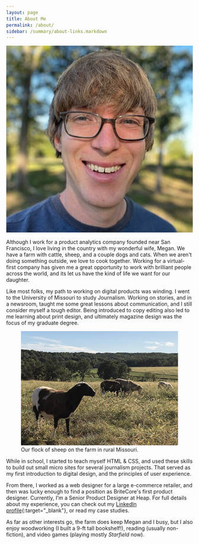 ```yaml
---
layout: page
title: About Me
permalink: /about/
sidebar: /summary/about-links.markdown
---
```


<img class="about-img" src="/will_portrait.jpeg" alt="Will Guldin Portrait">

Although I work for a product analytics company founded near San Francisco, I love living in the country with my wonderful wife, Megan. We have a farm with cattle, sheep, and a couple dogs and cats. When we aren't doing something outside, we love to cook together. Working for a virtual-first company has given me a great opportunity to work with brilliant people across the world, and its let us have the kind of life we want for our daughter. 

Like most folks, my path to working on digital products was winding. I went to the University of Missouri to study Journalism. Working on stories, and in a newsroom, taught me some great lessons about communication, and I still consider myself a tough editor. Being introduced to copy editing also led to me learning about print design, and ultimately magazine design was the focus of my graduate degree.

<figure class="c-post__image">
    <img src="/sheep.png" alt="Sheep on the farm">
    <figcaption class="c-post__caption">Our flock of sheep on the farm in rural Missouri.</figcaption>
</figure>

While in school, I started to teach myself HTML & CSS, and used these skills to build out small micro sites for several journalism projects. That served as my first introduction to digital design, and the principles of user experience.

From there, I worked as a web designer for a large e-commerce retailer, and then was lucky enough to find a position as BriteCore's first product designer. Currently, I'm a Senior Product Designer at Heap. For full details about my experience, you can check out my [LinkedIn profile](https://www.linkedin.com/in/will-guldin/){:target="_blank"}, or read my case studies. 

As far as other interests go, the farm does keep Megan and I busy, but I also enjoy woodworking (I built a 9-ft tall bookshelf!), reading (usually non-fiction), and video games (playing mostly *Starfield* now).